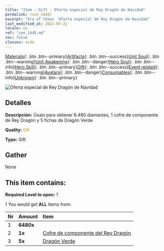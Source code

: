 ```yaml
---
title: "Item - Gift - Oferta especial de Rey Dragón de Navidad"
permalink: /con_1445/
excerpt: "Era of Chaos  Oferta especial de Rey Dragón de Navidad"
last_modified_at: 2021-07-21
locale: es
ref: "con_1445.md"
toc: false
classes: wide
---
```

 [Materials](/ItemsES/){: .btn .btn--primary}[Artifacts](/ItemsES/Artifacts/){: .btn .btn--success}[Unit Soul](/ItemsES/UnitSoul/){: .btn .btn--warning}[Unit Awakening](/ItemsES/UnitAwakening/){: .btn .btn--danger}[Hero Soul](/ItemsES/HeroSoul/){: .btn .btn--info}[Hero Skill](/ItemsES/HeroSkill/){: .btn .btn--primary}[Gift](/ItemsES/Gift/){: .btn .btn--success}[Event related](/ItemsES/Events/){: .btn .btn--warning}[Avatars](/ItemsES/Avatars/){: .btn .btn--danger}[Consumables](/ItemsES/Consumables/){: .btn .btn--info}[Unknown](/ItemsES/Unknown/){: .btn .btn--primary}

 ![Oferta especial de Rey Dragón de Navidad](/images/t/i_907059.png)

## Detalles
 **Descripción:** Úsalo para obtener 6.480 diamantes, 1 cofre de componente de Rey Dragón y 5 fichas de Dragón Verde

 **Quality:** <span style="color: #FF8C00">OK</span>

 **Type:** Gift

## Gather

  None

## This item contains:

 **Required Level to open:** 1

 1 You would get **ALL** items  from:

  | Nr | Amount |     Item    |
  |:---|:-------|:------------|
  | 1 |  **6480x** | <i class="fas fa-gem"/> |  | 
  | 2 |  **1x** | [Cofre de componente del Rey Dragón](/ItemsES/con_1348/) |  | 
  | 3 |  **5x** | [Dragón Verde](/ItemsES/unt_205/) |  | 
